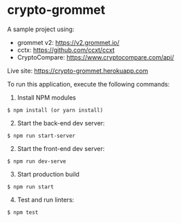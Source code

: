 # crypto-grommet

A sample project using: 
* grommet v2: https://v2.grommet.io/ 
* cctx: https://github.com/ccxt/ccxt
* CryptoCompare: https://www.cryptocompare.com/api/

Live site: https://crypto-grommet.herokuapp.com

To run this application, execute the following commands:

  1. Install NPM modules

  ```
  $ npm install (or yarn install)
  ```
  2. Start the back-end dev server:

  ```
  $ npm run start-server
  ```

  2. Start the front-end dev server:

  ```
  $ npm run dev-serve
  ```

  3. Start production build

  ```
  $ npm run start
  ```

  4. Test and run linters:

  ```
  $ npm test
  ```
